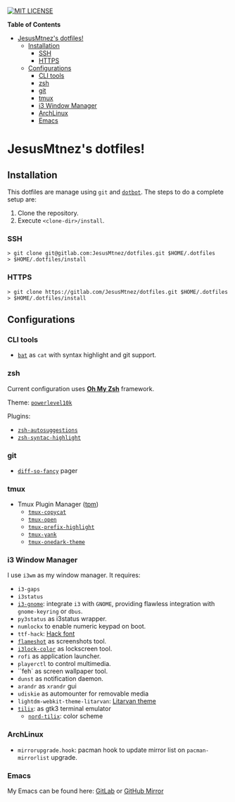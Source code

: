 [![MIT LICENSE][LICENSE-badge]][LICENSE-link]

  [LICENSE-badge]: https://img.shields.io/badge/license-MIT-green.svg?style=flat-square
  [LICENSE-link]: /LICENSE

<!-- markdown-toc start - Don't edit this section. Run M-x markdown-toc-refresh-toc -->
**Table of Contents**

- [JesusMtnez's dotfiles!](#jesusmtnezs-dotfiles)
    - [Installation](#installation)
        - [SSH](#ssh)
        - [HTTPS](#https)
    - [Configurations](#configurations)
        - [CLI tools](#cli-tools)
        - [zsh](#zsh)
        - [git](#git)
        - [tmux](#tmux)
        - [i3 Window Manager](#i3-window-manager)
        - [ArchLinux](#archlinux)
        - [Emacs](#emacs)

<!-- markdown-toc end -->

# JesusMtnez's dotfiles! #

## Installation ##

This dotfiles are manage using `git` and [`dotbot`](https://github.com/anishathalye/dotbot/). The steps to do a complete setup are:

1. Clone the repository.
2. Execute `<clone-dir>/install`.


### SSH ###

``` shell
> git clone git@gitlab.com:JesusMtnez/dotfiles.git $HOME/.dotfiles
> $HOME/.dotfiles/install
```


### HTTPS ###

``` shell
> git clone https://gitlab.com/JesusMtnez/dotfiles.git $HOME/.dotfiles
> $HOME/.dotfiles/install
```

## Configurations

### CLI tools

- [`bat`](https://github.com/sharkdp/bat) as `cat` with syntax highlight and git support.

### zsh ###

Current configuration uses [**Oh My Zsh**](https://github.com/robbyrussell/oh-my-zsh) framework.

Theme: [`powerlevel10k`](https://github.com/romkatv/powerlevel10k)

Plugins:
  - [`zsh-autosuggestions`](https://github.com/zsh-users/zsh-autosuggestions)
  - [`zsh-syntac-highlight`](https://github.com/zsh-users/zsh-syntax-highlighting)

### git ###

  - [`diff-so-fancy`](https://github.com/so-fancy/diff-so-fancy) pager

### tmux ###

- Tmux Plugin Manager ([tpm](https://github.com/tmux-plugins/tpm))
  - [`tmux-copycat`](https://github.com/tmux-plugins/tmux-copycat)
  - [`tmux-open`](https://github.com/tmux-plugins/tmux-open)
  - [`tmux-prefix-highlight`](https://github.com/tmux-plugins/tmux-prefix-highlight)
  - [`tmux-yank`](https://github.com/tmux-plugins/tmux-yank)
  - [`tmux-onedark-theme`](https://github.com/odedlaz/tmux-onedark-theme)

### i3 Window Manager ###

I use `i3wm` as my window manager. It requires:

  - `i3-gaps`
  - `i3status`
  - [`i3-gnome`](https://github.com/csxr/i3-gnome): integrate `i3` with `GNOME`, providing flawless integration with `gnome-keyring` or `dbus`.
  - `py3status` as i3status wrapper.
  - `numlockx` to enable numeric keypad on boot.
  - `ttf-hack`: [Hack font](http://sourcefoundry.org/hack/)
  - [`flameshot`](https://github.com/lupoDharkael/flameshot) as screenshots tool.
  - [`i3lock-color`](https://github.com/PandorasFox/i3lock-color) as lockscreen tool.
  - `rofi` as application launcher.
  - `playerctl` to control multimedia.
  - ``feh` as screen wallpaper tool.
  - `dunst` as notification daemon.
  - `arandr` as `xrandr` gui
  - `udiskie` as automounter for removable media
  - `lightdm-webkit-theme-litarvan`: [Litarvan theme](https://github.com/Litarvan/lightdm-webkit-theme-litarvan)
  - [`tilix`](https://gnunn1.github.io/tilix-web/): as gtk3 terminal emulator
    - [`nord-tilix`](https://git.io/nord-tilix): color scheme

### ArchLinux ###

- `mirrorupgrade.hook`: pacman hook to update mirror list on `pacman-mirrorlist` upgrade.

### Emacs ###

My Emacs can be found here: [GitLab](https://gitlab.com/JesusMtnez/emacs.d) or
[GitHub Mirror](https://github.com/JesusMtnez/emacs.d)

